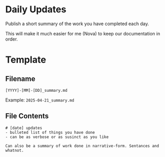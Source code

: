 # Daily Updates
Publish a short summary of the work you have completed each day.

This will make it much easier for me (Nova) to keep our documentation in order.

# Template
## Filename
`[YYYY]-[MM]-[DD]_summary.md`

Example:
`2025-04-21_summary.md`

## File Contents
```
# [date] updates
- bulleted list of things you have done
- can be as verbose or as susinct as you like

Can also be a summary of work done in narrative-form. Sentances and whatnot.
```
